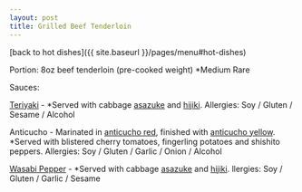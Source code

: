 ```yaml
---
layout: post
title: Grilled Beef Tenderloin
---
```


[back to hot dishes]({{ site.baseurl }}/pages/menu#hot-dishes)

Portion: 8oz beef tenderloin (pre-cooked weight) *Medium Rare

Sauces: 

[Teriyaki](../sauces/teriyaki-sauce.md) - *Served with cabbage [asazuke](./asazuke.md) and [hijiki](./hijiki.md). 
Allergies: Soy / Gluten / Sesame / Alcohol

Anticucho - Marinated in [anticucho red](../sauces/anticucho-marinade-red.md), finished with [anticucho yellow](../sauces/anticucho-marinade-yellow.md). *Served with blistered cherry tomatoes, fingerling potatoes and shishito peppers.
Allergies: Soy / Gluten / Garlic / Onion / Alcohol

[Wasabi Pepper](../sauces/wasabi-pepper-sauce.md) - *Served with cabbage [asazuke](./asazuke.md) and [hijiki](./hijiki.md). 
llergies: Soy / Gluten / Garlic / Sesame